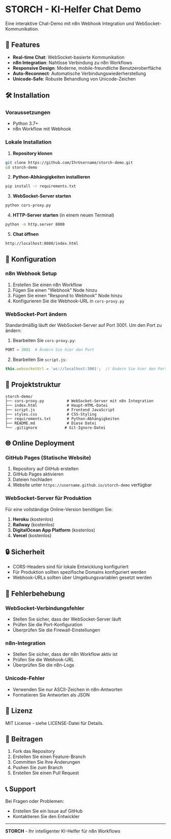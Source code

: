 # STORCH - KI-Helfer Chat Demo

Eine interaktive Chat-Demo mit n8n Webhook Integration und WebSocket-Kommunikation.

## 🚀 Features

- **Real-time Chat**: WebSocket-basierte Kommunikation
- **n8n Integration**: Nahtlose Verbindung zu n8n Workflows
- **Responsive Design**: Moderne, mobile-freundliche Benutzeroberfläche
- **Auto-Reconnect**: Automatische Verbindungswiederherstellung
- **Unicode-Safe**: Robuste Behandlung von Unicode-Zeichen

## 🛠️ Installation

### Voraussetzungen
- Python 3.7+
- n8n Workflow mit Webhook

### Lokale Installation

1. **Repository klonen**
```bash
git clone https://github.com/IhrUsername/storch-demo.git
cd storch-demo
```

2. **Python-Abhängigkeiten installieren**
```bash
pip install -r requirements.txt
```

3. **WebSocket-Server starten**
```bash
python cors-proxy.py
```

4. **HTTP-Server starten** (in einem neuen Terminal)
```bash
python -m http.server 8080
```

5. **Chat öffnen**
```
http://localhost:8080/index.html
```

## 🔧 Konfiguration

### n8n Webhook Setup

1. Erstellen Sie einen n8n Workflow
2. Fügen Sie einen "Webhook" Node hinzu
3. Fügen Sie einen "Respond to Webhook" Node hinzu
4. Konfigurieren Sie die Webhook-URL in `cors-proxy.py`

### WebSocket-Port ändern

Standardmäßig läuft der WebSocket-Server auf Port 3001. Um den Port zu ändern:

1. Bearbeiten Sie `cors-proxy.py`:
```python
PORT = 3001  # Ändern Sie hier den Port
```

2. Bearbeiten Sie `script.js`:
```javascript
this.websocketUrl = 'ws://localhost:3001';  // Ändern Sie hier den Port
```

## 📁 Projektstruktur

```
storch-demo/
├── cors-proxy.py          # WebSocket-Server mit n8n Integration
├── index.html             # Haupt-HTML-Datei
├── script.js              # Frontend JavaScript
├── styles.css             # CSS-Styling
├── requirements.txt       # Python-Abhängigkeiten
├── README.md              # Diese Datei
└── .gitignore            # Git-Ignore-Datei
```

## 🌐 Online Deployment

### GitHub Pages (Statische Website)

1. Repository auf GitHub erstellen
2. GitHub Pages aktivieren
3. Dateien hochladen
4. Website unter `https://username.github.io/storch-demo` verfügbar

### WebSocket-Server für Produktion

Für eine vollständige Online-Version benötigen Sie:

1. **Heroku** (kostenlos)
2. **Railway** (kostenlos)
3. **DigitalOcean App Platform** (kostenlos)
4. **Vercel** (kostenlos)

## 🔒 Sicherheit

- CORS-Headers sind für lokale Entwicklung konfiguriert
- Für Produktion sollten spezifische Domains konfiguriert werden
- Webhook-URLs sollten über Umgebungsvariablen gesetzt werden

## 🐛 Fehlerbehebung

### WebSocket-Verbindungsfehler
- Stellen Sie sicher, dass der WebSocket-Server läuft
- Prüfen Sie die Port-Konfiguration
- Überprüfen Sie die Firewall-Einstellungen

### n8n-Integration
- Stellen Sie sicher, dass der n8n Workflow aktiv ist
- Prüfen Sie die Webhook-URL
- Überprüfen Sie die n8n-Logs

### Unicode-Fehler
- Verwenden Sie nur ASCII-Zeichen in n8n-Antworten
- Formatieren Sie Antworten als JSON

## 📝 Lizenz

MIT License - siehe LICENSE-Datei für Details.

## 🤝 Beitragen

1. Fork das Repository
2. Erstellen Sie einen Feature-Branch
3. Committen Sie Ihre Änderungen
4. Pushen Sie zum Branch
5. Erstellen Sie einen Pull Request

## 📞 Support

Bei Fragen oder Problemen:
- Erstellen Sie ein Issue auf GitHub
- Kontaktieren Sie den Entwickler

---

**STORCH** - Ihr intelligenter KI-Helfer für n8n Workflows